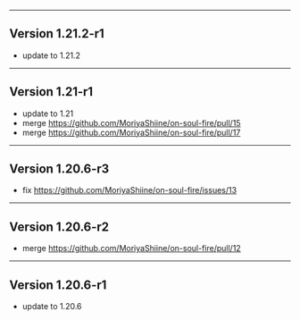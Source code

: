 ------------------------------------------------------
Version 1.21.2-r1
------------------------------------------------------
- update to 1.21.2

------------------------------------------------------
Version 1.21-r1
------------------------------------------------------
- update to 1.21
- merge https://github.com/MoriyaShiine/on-soul-fire/pull/15
- merge https://github.com/MoriyaShiine/on-soul-fire/pull/17

------------------------------------------------------
Version 1.20.6-r3
------------------------------------------------------
- fix https://github.com/MoriyaShiine/on-soul-fire/issues/13

------------------------------------------------------
Version 1.20.6-r2
------------------------------------------------------
- merge https://github.com/MoriyaShiine/on-soul-fire/pull/12

------------------------------------------------------
Version 1.20.6-r1
------------------------------------------------------
- update to 1.20.6